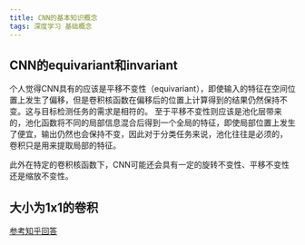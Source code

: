 ```yaml
---
title: CNN的基本知识概念
tags: 深度学习 基础概念 
---
```



## CNN的equivariant和invariant

个人觉得CNN具有的应该是平移不变性（equivariant），即使输入的特征在空间位置上发生了偏移，但是卷积核函数在偏移后的位置上计算得到的结果仍然保持不变。这与目标检测任务的需求是相符的。
至于平移不变性则应该是池化层带来的，池化函数将不同的局部信息混合后得到一个全局的特征，即使局部位置上发生了便宜，输出仍然也会保持不变，因此对于分类任务来说，池化往往是必须的，
卷积只是用来提取局部的特征。

此外在特定的卷积核函数下，CNN可能还会具有一定的旋转不变性、平移不变性还是缩放不变性。

## 大小为1x1的卷积

[参考知乎回答](https://www.zhihu.com/question/67830400/answer/258277093)
